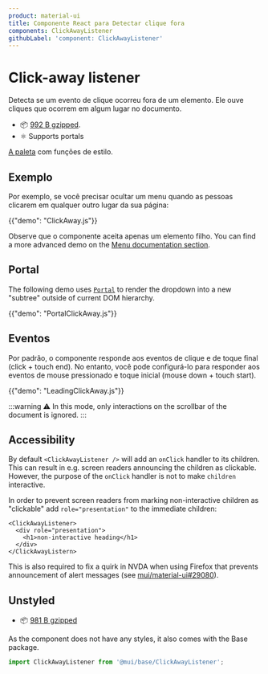 ```yaml
---
product: material-ui
title: Componente React para Detectar clique fora
components: ClickAwayListener
githubLabel: 'component: ClickAwayListener'
---
```


# Click-away listener

<p class="description">Detecta se um evento de clique ocorreu fora de um elemento. Ele ouve cliques que ocorrem em algum lugar no documento.</p>

- 📦 [992 B gzipped](/size-snapshot).
- ⚛️ Supports portals

[A paleta](/system/palette/) com funções de estilo.

## Exemplo

Por exemplo, se você precisar ocultar um menu quando as pessoas clicarem em qualquer outro lugar da sua página:

{{"demo": "ClickAway.js"}}

Observe que o componente aceita apenas um elemento filho. You can find a more advanced demo on the [Menu documentation section](/material-ui/react-menu/#menulist-composition).

## Portal

The following demo uses [`Portal`](/material-ui/react-portal/) to render the dropdown into a new "subtree" outside of current DOM hierarchy.

{{"demo": "PortalClickAway.js"}}

## Eventos

Por padrão, o componente responde aos eventos de clique e de toque final (click + touch end). No entanto, você pode configurá-lo para responder aos eventos de mouse pressionado e toque inicial (mouse down + touch start).

{{"demo": "LeadingClickAway.js"}}

:::warning
⚠️ In this mode, only interactions on the scrollbar of the document is ignored.
:::

## Accessibility

By default `<ClickAwayListener />` will add an `onClick` handler to its children. This can result in e.g. screen readers announcing the children as clickable. However, the purpose of the `onClick` handler is not to make `children` interactive.

In order to prevent screen readers from marking non-interactive children as "clickable" add `role="presentation"` to the immediate children:

```tsx
<ClickAwayListener>
  <div role="presentation">
    <h1>non-interactive heading</h1>
  </div>
</ClickAwayListern>
```

This is also required to fix a quirk in NVDA when using Firefox that prevents announcement of alert messages (see [mui/material-ui#29080](https://github.com/mui/material-ui/issues/29080)).

## Unstyled

- 📦 [981 B gzipped](https://bundlephobia.com/package/@mui/base@latest)

As the component does not have any styles, it also comes with the Base package.

```js
import ClickAwayListener from '@mui/base/ClickAwayListener';
```
